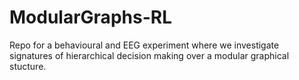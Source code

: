 # ModularGraphs-RL
Repo for a behavioural and EEG experiment where we investigate signatures of hierarchical decision making over a modular graphical stucture.
